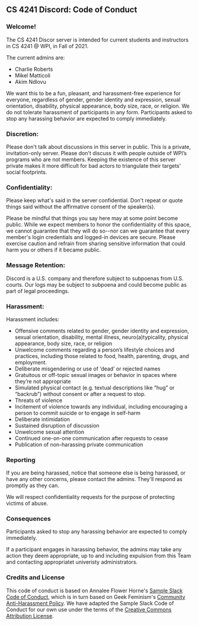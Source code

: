 ## CS 4241 Discord: Code of Conduct

### Welcome!

The CS 4241 Discor server is intended for current students and instructors in CS 4241 @ WPI, in Fall of 2021.

The current admins are:

- Charlie Roberts 
- Mikel Matticoli
- Akim Ndlovu

We want this to be a fun, pleasant, and harassment-free experience for everyone, regardless of gender, 
gender identity and expression, sexual orientation, disability, physical appearance, body size, race, or religion. 
We do not tolerate harassment of participants in any form. Participants asked to stop any harassing behavior are expected to comply immediately.

### Discretion:

Please don't talk about discussions in this server in public. This is a private, invitation-only server. Please don't discuss it with people outside of WPI’s programs who are not members. 
Keeping the existence of this server private makes it more difficult for bad actors to triangulate their targets' social footprints.

### Confidentiality:

Please keep what's said in the server confidential. Don't repeat or quote things said without the affirmative consent of the speaker(s).

Please be mindful that things you say here may at some point become public. 
While we expect members to honor the confidentiality of this space, we cannot guarantee that they will do so--nor can we guarantee that
every member's login credentials and logged-in devices are secure. Please exercise caution and refrain from sharing sensitive information 
that could harm you or others if it became public.

### Message Retention:

Discord is a U.S. company and therefore subject to subpoenas from U.S. courts. 
Our logs may be subject to subpoena and could become public as part of legal proceedings.

### Harassment:

Harassment includes:

- Offensive comments related to gender, gender identity and expression, sexual orientation, disability, mental illness, neuro(a)typicality, physical appearance, body size, race, or religion 
- Unwelcome comments regarding a person’s lifestyle choices and practices, including those related to food, health, parenting, drugs, and employment. 
- Deliberate misgendering or use of ‘dead’ or rejected names 
- Gratuitous or off-topic sexual images or behavior in spaces where they’re not appropriate 
- Simulated physical contact (e.g. textual descriptions like “hug” or “backrub”) without consent or after a request to stop. 
- Threats of violence 
- Incitement of violence towards any individual, including encouraging a person to commit suicide or to engage in self-harm 
- Deliberate intimidation 
- Sustained disruption of discussion 
- Unwelcome sexual attention 
- Continued one-on-one communication after requests to cease 
- Publication of non-harassing private communication 

### Reporting

If you are being harassed, notice that someone else is being harassed, or have any other concerns, please contact the admins. 
They'll respond as promptly as they can.

We will respect confidentiality requests for the purpose of protecting victims of abuse.

### Consequences

Participants asked to stop any harassing behavior are expected to comply immediately.

If a participant engages in harassing behavior, the admins may take any action they deem appropriate, up to and including expulsion
from this Team and contacting appropriatet univeristy administrators.

### Credits and License

This code of conduct is based on Annalee Flower Horne's [Sample Slack Code of Conduct](https://gist.github.com/annalee/2cddeff11357c3a8a613583ebca4dc17), 
which is in turn based on Geek Feminism's [Community Anti-Harassment Policy](http://geekfeminism.wikia.com/wiki/Community_anti-harassment/Policy). 
We have adapted the Sample Slack Code of Conduct for our own use under the terms of 
the [Creative Commons Attribution License](https://creativecommons.org/licenses/by/4.0/).
